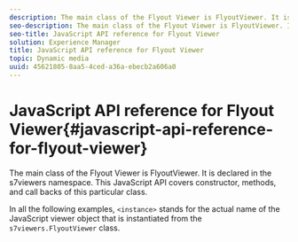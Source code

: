 ```yaml
---
description: The main class of the Flyout Viewer is FlyoutViewer. It is declared in the s7viewers namespace. This JavaScript API covers constructor, methods, and call backs of this particular class.
seo-description: The main class of the Flyout Viewer is FlyoutViewer. It is declared in the s7viewers namespace. This JavaScript API covers constructor, methods, and call backs of this particular class.
seo-title: JavaScript API reference for Flyout Viewer
solution: Experience Manager
title: JavaScript API reference for Flyout Viewer
topic: Dynamic media
uuid: 45621805-8aa5-4ced-a36a-ebecb2a606a0
---
```


# JavaScript API reference for Flyout Viewer{#javascript-api-reference-for-flyout-viewer}

The main class of the Flyout Viewer is FlyoutViewer. It is declared in the s7viewers namespace. This JavaScript API covers constructor, methods, and call backs of this particular class.

In all the following examples, `<instance>` stands for the actual name of the JavaScript viewer object that is instantiated from the `s7viewers.FlyoutViewer` class. 

